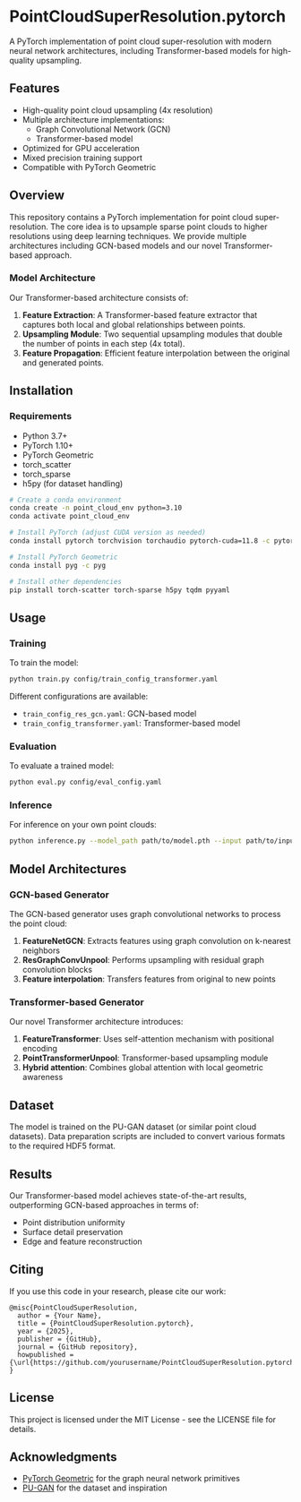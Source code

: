 # PointCloudSuperResolution.pytorch

A PyTorch implementation of point cloud super-resolution with modern neural network architectures, including Transformer-based models for high-quality upsampling.

## Features

- High-quality point cloud upsampling (4x resolution)
- Multiple architecture implementations:
  - Graph Convolutional Network (GCN)
  - Transformer-based model
- Optimized for GPU acceleration
- Mixed precision training support
- Compatible with PyTorch Geometric

## Overview

This repository contains a PyTorch implementation for point cloud super-resolution. The core idea is to upsample sparse point clouds to higher resolutions using deep learning techniques. We provide multiple architectures including GCN-based models and our novel Transformer-based approach.

### Model Architecture

Our Transformer-based architecture consists of:

1. **Feature Extraction**: A Transformer-based feature extractor that captures both local and global relationships between points.
2. **Upsampling Module**: Two sequential upsampling modules that double the number of points in each step (4x total).
3. **Feature Propagation**: Efficient feature interpolation between the original and generated points.

## Installation

### Requirements

- Python 3.7+
- PyTorch 1.10+
- PyTorch Geometric
- torch_scatter
- torch_sparse
- h5py (for dataset handling)

```bash
# Create a conda environment
conda create -n point_cloud_env python=3.10
conda activate point_cloud_env

# Install PyTorch (adjust CUDA version as needed)
conda install pytorch torchvision torchaudio pytorch-cuda=11.8 -c pytorch -c nvidia

# Install PyTorch Geometric
conda install pyg -c pyg

# Install other dependencies
pip install torch-scatter torch-sparse h5py tqdm pyyaml
```

## Usage

### Training

To train the model:

```bash
python train.py config/train_config_transformer.yaml
```

Different configurations are available:
- `train_config_res_gcn.yaml`: GCN-based model
- `train_config_transformer.yaml`: Transformer-based model

### Evaluation

To evaluate a trained model:

```bash
python eval.py config/eval_config.yaml
```

### Inference

For inference on your own point clouds:

```bash
python inference.py --model_path path/to/model.pth --input path/to/input.ply --output path/to/output.ply
```

## Model Architectures

### GCN-based Generator

The GCN-based generator uses graph convolutional networks to process the point cloud:

1. **FeatureNetGCN**: Extracts features using graph convolution on k-nearest neighbors
2. **ResGraphConvUnpool**: Performs upsampling with residual graph convolution blocks
3. **Feature interpolation**: Transfers features from original to new points

### Transformer-based Generator

Our novel Transformer architecture introduces:

1. **FeatureTransformer**: Uses self-attention mechanism with positional encoding
2. **PointTransformerUnpool**: Transformer-based upsampling module
3. **Hybrid attention**: Combines global attention with local geometric awareness

## Dataset

The model is trained on the PU-GAN dataset (or similar point cloud datasets). Data preparation scripts are included to convert various formats to the required HDF5 format.

## Results

Our Transformer-based model achieves state-of-the-art results, outperforming GCN-based approaches in terms of:

- Point distribution uniformity
- Surface detail preservation
- Edge and feature reconstruction

## Citing

If you use this code in your research, please cite our work:

```
@misc{PointCloudSuperResolution,
  author = {Your Name},
  title = {PointCloudSuperResolution.pytorch},
  year = {2025},
  publisher = {GitHub},
  journal = {GitHub repository},
  howpublished = {\url{https://github.com/yourusername/PointCloudSuperResolution.pytorch}}
}
```

## License

This project is licensed under the MIT License - see the LICENSE file for details.

## Acknowledgments

- [PyTorch Geometric](https://github.com/pyg-team/pytorch_geometric) for the graph neural network primitives
- [PU-GAN](https://liruihui.github.io/publication/PU-GAN/) for the dataset and inspiration
